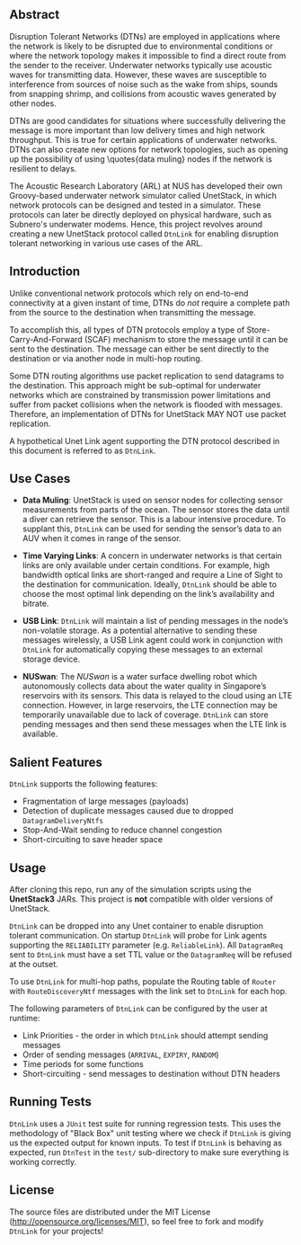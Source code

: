 Abstract
---------

Disruption Tolerant Networks (DTNs) are employed in applications where the network is likely to be disrupted due to environmental conditions or where the network topology makes it impossible to find a direct route from the sender to the receiver. Underwater networks typically use acoustic waves for transmitting data. However, these waves are susceptible to interference from sources of noise such as the wake from ships, sounds from snapping shrimp, and collisions from acoustic waves generated by other nodes.

DTNs are good candidates for situations where successfully delivering the message is more important than low delivery times and high network throughput. This is true for certain applications of underwater networks. DTNs can also create new options for network topologies, such as opening up the possibility of using \quotes{data muling} nodes if the network is resilient to delays.

The Acoustic Research Laboratory (ARL) at NUS has developed their own Groovy-based underwater network simulator called UnetStack, in which network protocols can be designed and tested in a simulator. These protocols can later be directly deployed on physical hardware, such as Subnero's underwater modems. Hence, this project revolves around creating a new UnetStack protocol called `DtnLink` for enabling disruption tolerant networking in various use cases of the ARL.

Introduction
---------
Unlike conventional network protocols which rely on end-to-end
connectivity at a given instant of time, DTNs do *not* require a
complete path from the source to the destination when transmitting the
message.

To accomplish this, all types of DTN protocols employ a type of
Store-Carry-And-Forward (SCAF) mechanism to store the message until it
can be sent to the destination. The message can either be sent directly
to the destination or via another node in multi-hop routing.

Some DTN routing algorithms use packet replication to send datagrams to
the destination. This approach might be sub-optimal for underwater
networks which are constrained by transmission power limitations and
suffer from packet collisions when the network is flooded with messages.
Therefore, an implementation of DTNs for UnetStack MAY NOT use packet
replication.

A hypothetical Unet Link agent supporting the DTN protocol described in
this document is referred to as `DtnLink`.

Use Cases
---------

-   **Data Muling**: UnetStack is used on sensor nodes for collecting
    sensor measurements from parts of the ocean. The sensor stores the
    data until a diver can retrieve the sensor. This is a labour
    intensive procedure. To supplant this, `DtnLink` can be used for
    sending the sensor’s data to an AUV when it comes in range of the
    sensor.

-   **Time Varying Links**: A concern in underwater networks is that
    certain links are only available under certain conditions. For
    example, high bandwidth optical links are short-ranged and require a
    Line of Sight to the destination for communication. Ideally,
    `DtnLink` should be able to choose the most optimal link
    depending on the link’s availability and bitrate.

-   **USB Link**: `DtnLink` will maintain a list of pending messages
    in the node’s non-volatile storage. As a potential alternative to
    sending these messages wirelessly, a USB Link agent could work in
    conjunction with `DtnLink` for automatically copying these
    messages to an external storage device.

-   **NUSwan**: The *NUSwan* is a water surface dwelling robot which
    autonomously collects data about the water quality in Singapore’s
    reservoirs with its sensors. This data is relayed to the cloud using
    an LTE connection. However, in large reservoirs, the LTE connection
    may be temporarily unavailable due to lack of coverage.
    `DtnLink` can store pending messages and then send these
    messages when the LTE link is available.

Salient Features
---------

`DtnLink` supports the following features:
- Fragmentation of large messages (payloads)
- Detection of duplicate messages caused due to dropped `DatagramDeliveryNtfs`
- Stop-And-Wait sending to reduce channel congestion
- Short-circuiting to save header space

Usage
---------

After cloning this repo, run any of the simulation scripts using the **UnetStack3** JARs. This project is **not** compatible with older versions of UnetStack.

`DtnLink` can be dropped into any Unet container to enable disruption tolerant communication. On startup `DtnLink` will probe for Link agents supporting the `RELIABILITY` parameter (e.g. `ReliableLink`). All `DatagramReq` sent to `DtnLink` must have a set TTL value or the `DatagramReq` will be refused at the outset.

To use `DtnLink` for multi-hop paths, populate the Routing table of `Router` with `RouteDiscoveryNtf` messages with the link set to `DtnLink` for each hop.

The following parameters of `DtnLink` can be configured by the user at runtime:

- Link Priorities - the order in which `DtnLink` should attempt sending messages
- Order of sending messages (`ARRIVAL`, `EXPIRY`, `RANDOM`)
- Time periods for some functions
- Short-circuiting - send messages to destination without DTN headers

Running Tests
---------
`DtnLink` uses a `JUnit` test suite for running regression tests. This uses the methodology of "Black Box" unit testing where we check if `DtnLink` is giving us the expected output for known inputs. To test if `DtnLink` is behaving as expected, run `DtnTest` in the `test/` sub-directory to make sure everything is working correctly.

License
---------
The source files are distributed under the MIT License (http://opensource.org/licenses/MIT), so feel free to fork and modify `DtnLink` for your projects!
